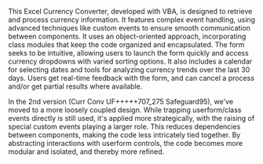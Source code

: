 This Excel Currency Converter, developed with VBA, is designed to retrieve and process currency information.  It features complex event handling, using advanced techniques like custom events to ensure smooth communication between components. It uses an object-oriented approach, incorporating class modules that keep the code organized and encapsulated. The form seeks to be intuitive, allowing users to launch the form quickly and access currency dropdowns with varied sorting options. It also includes a calendar for selecting dates and tools for analyzing currency trends over the last 30 days. Users get real-time feedback with the form, and can cancel a process and/or get partial results where available.

In the 2nd version (Curr Conv UF+++++707_275 Safeguard95), we've moved to a more loosely coupled design. While trapping userform/class events directly is still used, it's applied more strategically, with the raising of special custom events playing a larger role. This reduces dependencies between components, making the code less intricately tied together. By abstracting interactions with userform controls, the code becomes more modular and isolated, and thereby more refined.
